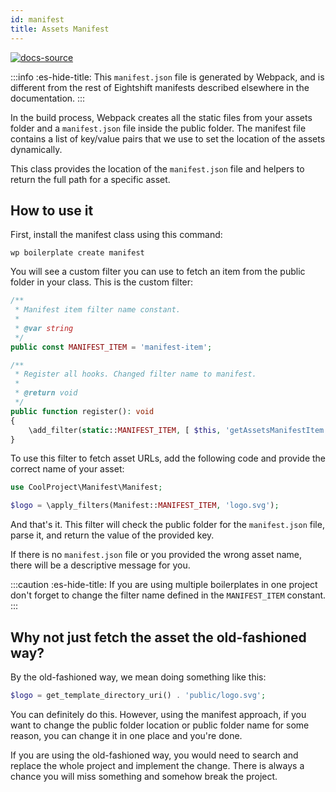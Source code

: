 ```yaml
---
id: manifest
title: Assets Manifest
---
```


[![docs-source](https://img.shields.io/badge/source-eightshift--libs-blue?style=for-the-badge&logo=php&labelColor=2a2a2a)](https://github.com/hhftechtips/eightshift-libs)

:::info :es-hide-title:
This `manifest.json` file is generated by Webpack, and is different from the rest of Eightshift manifests described elsewhere in the documentation.
:::

In the build process, Webpack creates all the static files from your assets folder and a `manifest.json` file inside the public folder. The manifest file contains a list of key/value pairs that we use to set the location of the assets dynamically.

This class provides the location of the `manifest.json` file and helpers to return the full path for a specific asset.

## How to use it

First, install the manifest class using this command:

`wp boilerplate create manifest`

You will see a custom filter you can use to fetch an item from the public folder in your class. This is the custom filter:

```php
/**
 * Manifest item filter name constant.
 *
 * @var string
 */
public const MANIFEST_ITEM = 'manifest-item';

/**
 * Register all hooks. Changed filter name to manifest.
 *
 * @return void
 */
public function register(): void
{
	\add_filter(static::MANIFEST_ITEM, [ $this, 'getAssetsManifestItem' ]);
}
```

To use this filter to fetch asset URLs, add the following code and provide the correct name of your asset:

```php
use CoolProject\Manifest\Manifest;

$logo = \apply_filters(Manifest::MANIFEST_ITEM, 'logo.svg');
```

And that's it. This filter will check the public folder for the `manifest.json` file, parse it, and return the value of the provided key.

If there is no `manifest.json` file or you provided the wrong asset name, there will be a descriptive message for you.

:::caution :es-hide-title:
If you are using multiple boilerplates in one project don't forget to change the filter name defined in the `MANIFEST_ITEM` constant.
:::

## Why not just fetch the asset the old-fashioned way?

By the old-fashioned way, we mean doing something like this:

```php
$logo = get_template_directory_uri() . 'public/logo.svg';
```

You can definitely do this. However, using the manifest approach, if you want to change the public folder location or public folder name for some reason, you can change it in one place and you're done.

If you are using the old-fashioned way, you would need to search and replace the whole project and implement the change. There is always a chance you will miss something and somehow break the project.
